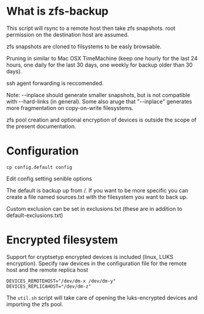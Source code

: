 # What is zfs-backup

This script will rsync to a remote host then take zfs snapshots.
root permission on the destination host are assumed.

zfs snapshots are cloned to filsystems to be easly browsable.

Pruning in similar to Mac OSX TimeMachine (keep one hourly for the
last 24 hours, one daily for the last 30 days, one weekly for backup
older than 30 days).

ssh agent forwarding is reccomended.

Note: --inplace should generate smaller snapshots, but is not compatible with
--hard-links (in general). Some also aruge that "--inplace" generates more
fragmentation on copy-on-write filesystems.

zfs pool creation and optional encryption of devices is outside the scope of the present documentation.

# Configuration

    cp config.default config

Edit config setting senible options

The default is backup up from /. If you want to be more
specific you can create a file named sources.txt with the filesystem you want
to back up.

Custom exclusion can be set in exclusions.txt (these are in addition to
default-exclusions.txt)

# Encrypted filesystem

Support for cryptsetyp encrypted devices is included (linux, LUKS encryption).
Specify raw devices in the configuration file for the remote host and the remote replica host

    DEVICES_REMOTEHOST="/dev/dm-x /dev/dm-y"
    DEVICES_REPLICAHOST="/dev/dm-z"

The `util.sh` script will take care of opening the luks-encrypted devices and importing the
zfs pool.
